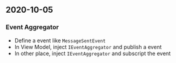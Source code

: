 ## 2020-10-05
### Event Aggregator
- Define a event like `MessageSentEvent`
- In View Model, inject `IEventAggregator` and publish a event
- In other place, inject `IEventAggregator` and subscript the event